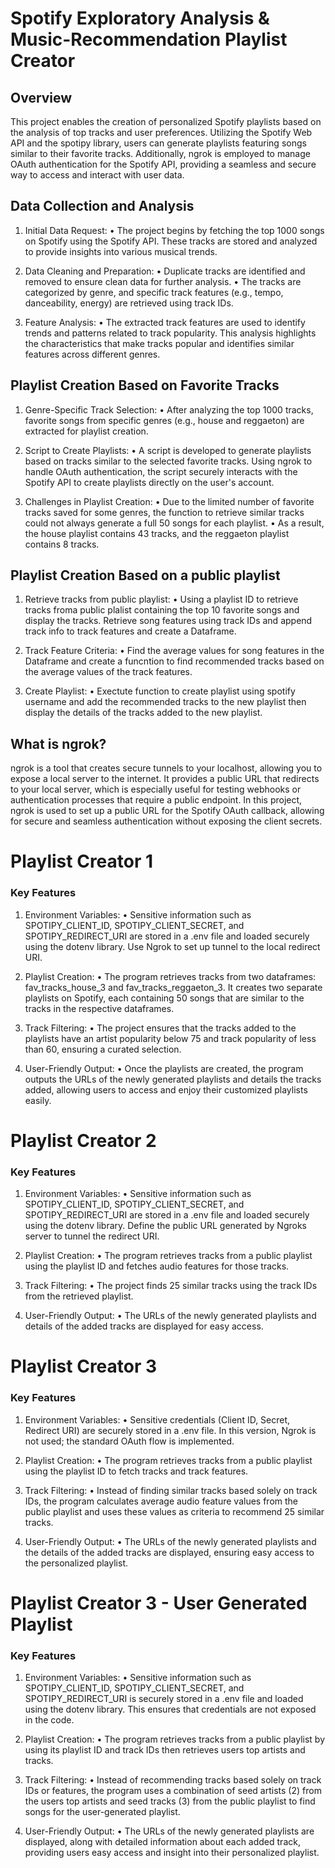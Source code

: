 # Spotify Exploratory Analysis & Music-Recommendation Playlist Creator
## Overview
This project enables the creation of personalized Spotify playlists based on the analysis of top tracks and user preferences. Utilizing the Spotify Web API and the spotipy library, users can generate playlists featuring songs similar to their favorite tracks. Additionally, ngrok is employed to manage OAuth authentication for the Spotify API, providing a seamless and secure way to access and interact with user data.

## Data Collection and Analysis
1. Initial Data Request:
    • The project begins by fetching the top 1000 songs on Spotify using the Spotify API. These tracks are stored and analyzed to provide insights into various musical trends.

3. Data Cleaning and Preparation:
    • Duplicate tracks are identified and removed to ensure clean data for further analysis.
    • The tracks are categorized by genre, and specific track features (e.g., tempo, danceability, energy) are retrieved using track IDs.

4. Feature Analysis:
    • The extracted track features are used to identify trends and patterns related to track popularity. This analysis highlights the characteristics that make tracks popular and identifies similar features across different genres.

## Playlist Creation Based on Favorite Tracks
1. Genre-Specific Track Selection:
    • After analyzing the top 1000 tracks, favorite songs from specific genres (e.g., house and reggaeton) are extracted for playlist creation.

2. Script to Create Playlists:
    • A script is developed to generate playlists based on tracks similar to the selected favorite tracks. Using ngrok to handle OAuth authentication, the script securely interacts with the Spotify API to create playlists directly on the user's account.

3. Challenges in Playlist Creation:
    • Due to the limited number of favorite tracks saved for some genres, the function to retrieve similar tracks could not always generate a full 50 songs for each playlist.
    • As a result, the house playlist contains 43 tracks, and the reggaeton playlist contains 8 tracks.

## Playlist Creation Based on a public playlist
1. Retrieve tracks from public playlist:
    • Using a playlist ID to retrieve tracks froma public plalist containing the top 10 favorite songs and display the tracks. Retrieve song features using track IDs and append track info to track features and create a Dataframe.

2. Track Feature Criteria:
    • Find the average values for song features in the Dataframe and create a funcntion to find recommended tracks based on the average values of the track features.

3. Create Playlist:
    • Exectute function to create playlist using spotify username and add the recommended tracks to the new playlist then display the details of the tracks added to the new playlist.

## What is ngrok?
ngrok is a tool that creates secure tunnels to your localhost, allowing you to expose a local server to the internet. It provides a public URL that redirects to your local server, which is especially useful for testing webhooks or authentication processes that require a public endpoint. In this project, ngrok is used to set up a public URL for the Spotify OAuth callback, allowing for secure and seamless authentication without exposing the client secrets.

# Playlist Creator 1
### Key Features
1. Environment Variables:
    • Sensitive information such as SPOTIPY_CLIENT_ID, SPOTIPY_CLIENT_SECRET, and SPOTIPY_REDIRECT_URI are stored in a .env file and loaded securely using the dotenv library. Use Ngrok to set up tunnel to the local redirect URI.

2. Playlist Creation:
    • The program retrieves tracks from two dataframes: fav_tracks_house_3 and fav_tracks_reggaeton_3. It creates two separate playlists on Spotify, each containing 50 songs that are similar to the tracks in the respective dataframes.

3. Track Filtering:
    • The project ensures that the tracks added to the playlists have an artist popularity  below 75 and track popularity of less than 60, ensuring a curated selection.

4. User-Friendly Output:
    • Once the playlists are created, the program outputs the URLs of the newly generated playlists and details the tracks added, allowing users to access and enjoy their customized playlists easily.

# Playlist Creator 2
### Key Features
1. Environment Variables:
    • Sensitive information such as SPOTIPY_CLIENT_ID, SPOTIPY_CLIENT_SECRET, and SPOTIPY_REDIRECT_URI are stored in a .env file and loaded securely using the dotenv library. Define the public URL generated by Ngroks server to tunnel the redirect URI. 

2. Playlist Creation:
    • The program retrieves tracks from a public playlist using the playlist ID and fetches audio features for those tracks.

3. Track Filtering:
    • The project finds 25 similar tracks using the track IDs from the retrieved playlist. 

4. User-Friendly Output:
    • The URLs of the newly generated playlists and details of the added tracks are displayed for easy access.

# Playlist Creator 3
### Key Features
1. Environment Variables:
    • Sensitive credentials (Client ID, Secret, Redirect URI) are securely stored in a .env file. In this version, Ngrok is not used; the standard OAuth flow is implemented.

2. Playlist Creation:
    • The program retrieves tracks from a public playlist using the playlist ID to fetch tracks and track features.

3. Track Filtering:
    • Instead of finding similar tracks based solely on track IDs, the program calculates average audio feature values from the public playlist and uses these values as criteria to recommend 25 similar tracks. 

4. User-Friendly Output:
    • The URLs of the newly generated playlists and the details of the added tracks are displayed, ensuring easy access to the personalized playlist.

# Playlist Creator 3 - User Generated Playlist
### Key Features
1. Environment Variables:
    • Sensitive information such as SPOTIPY_CLIENT_ID, SPOTIPY_CLIENT_SECRET, and SPOTIPY_REDIRECT_URI is securely stored in a .env file and loaded using the dotenv library.
This ensures that credentials are not exposed in the code.

2. Playlist Creation:
    • The program retrieves tracks from a public playlist by using its playlist ID and track IDs then retrieves users top artists and tracks.

3. Track Filtering:
    • Instead of recommending tracks based solely on track IDs or features, the program uses a combination of seed artists (2) from the users top artists and seed tracks (3) from the public playlist to find songs for the user-generated playlist.

4. User-Friendly Output:
    • The URLs of the newly generated playlists are displayed, along with detailed information about each added track, providing users easy access and insight into their personalized playlist.
